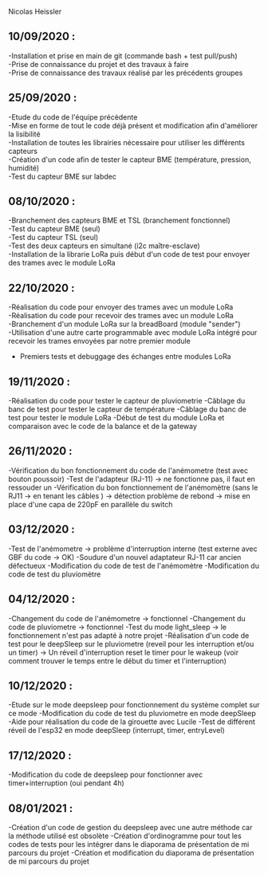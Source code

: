 Nicolas Heissler

10/09/2020 :
- 
-Installation et prise en main de git (commande bash + test pull/push)  
-Prise de connaissance du projet et des travaux à faire  
-Prise de connaissance des travaux réalisé par les précédents groupes      

25/09/2020 :
- 
-Etude du code de l'équipe précèdente  
-Mise en forme de tout le code déjà présent et modification afin d'améliorer la lisibilité  
-Installation de toutes les librairies nécessaire pour utiliser les différents capteurs  
-Création d'un code afin de tester le capteur BME (température, pression, humidité)  
-Test du capteur BME sur labdec  

08/10/2020 :
-
-Branchement des capteurs BME et TSL (branchement fonctionnel)  
-Test du capteur BME (seul)  
-Test du capteur TSL (seul)  
-Test des deux capteurs en simultané (i2c maître-esclave)  
-Installation de la librarie LoRa puis début d'un code de test pour envoyer des trames avec le module LoRa  

22/10/2020 :
-
-Réalisation du code pour envoyer des trames avec un module LoRa  
-Réalisation du code pour recevoir des trames avec un module LoRa  
-Branchement d'un module LoRa sur la breadBoard (module "sender")  
-Utilisation d'une autre carte programmable avec module LoRa intégré pour recevoir les trames envoyées par notre premier module  
- Premiers tests et debuggage des échanges entre modules LoRa  

19/11/2020 :
-
-Réalisation du code pour tester le capteur de pluviometrie 
-Câblage du banc de test pour tester le capteur de température 
-Câblage du banc de test pour tester le module LoRa 
-Début de test du module LoRa et comparaison avec le code de la balance et de la gateway 

26/11/2020 :
-
-Vérification du bon fonctionnement du code de l'anémometre (test avec bouton poussoir) 
-Test de l'adapteur (RJ-11) -> ne fonctionne pas, il faut en ressouder un 
-Vérification du bon fonctionnement de l'anémomètre (sans le RJ11 -> en tenant les câbles ) 
-> détection problème de rebond 
-> mise en place d'une capa de 220pF en parallèle du switch 

03/12/2020 :
-
-Test de l'anémometre -> problème d'interruption interne (test externe avec GBF du code -> OK) 
-Soudure d'un nouvel adaptateur RJ-11 car ancien défectueux 
-Modification du code de test de l'anémomètre 
-Modification du code de test du pluviomètre 

04/12/2020 :
-
-Changement du code de l'anémometre -> fonctionnel 
-Changement du code de pluviometre -> fonctionnel 
-Test du mode light_sleep -> le fonctionnement n'est pas adapté à notre projet 
-Réalisation d'un code de test pour le deepSleep sur le pluviometre (reveil pour les interruption et/ou un timer) 
-> Un réveil d'interruption reset le timer pour le wakeup (voir comment trouver le temps entre le début du timer et l'interruption) 

10/12/2020 :
-
-Etude sur le mode deepsleep pour fonctionnement du système complet sur ce mode 
-Modification du code de test du pluviometre en mode deepSleep 
-Aide pour réalisation du code de la girouette avec Lucile 
-Test de différent réveil de l'esp32 en mode deepSleep (interrupt, timer, entryLevel) 

17/12/2020 :
-
-Modification du code de deepsleep pour fonctionner avec timer+interruption (oui pendant 4h) 

08/01/2021 :
-
-Création d'un code de gestion du deepsleep avec une autre méthode car la méthode utilisé est obsolète 
-Création d'ordinogramme pour tout les codes de tests pour les intégrer dans le diaporama de présentation de mi parcours du projet 
-Création et modification du diaporama de présentation de mi parcours du projet 